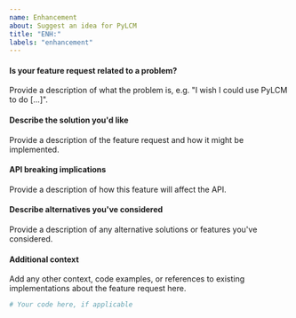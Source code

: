 ```yaml
---
name: Enhancement
about: Suggest an idea for PyLCM
title: "ENH:"
labels: "enhancement"
---
```


#### Is your feature request related to a problem?

Provide a description of what the problem is, e.g. "I wish I could use PyLCM to do
[...]".

#### Describe the solution you'd like

Provide a description of the feature request and how it might be implemented.

#### API breaking implications

Provide a description of how this feature will affect the API.

#### Describe alternatives you've considered

Provide a description of any alternative solutions or features you've considered.

#### Additional context

Add any other context, code examples, or references to existing implementations about
the feature request here.

```python
# Your code here, if applicable
```
